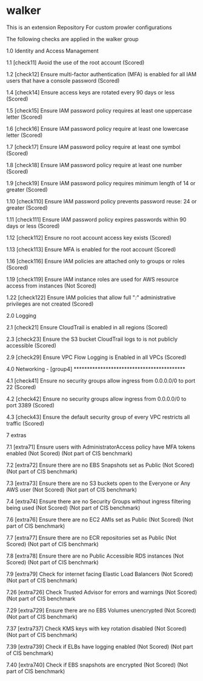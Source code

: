 # walker
This is an extension Repository For custom prowler configurations

The following checks are applied in the walker group

1.0 Identity and Access Management 

 1.1  [check11] Avoid the use of the root account (Scored)

 1.2  [check12] Ensure multi-factor authentication (MFA) is enabled for all IAM users that have a console password (Scored)

 1.4  [check14] Ensure access keys are rotated every 90 days or less (Scored)
 
 1.5  [check15] Ensure IAM password policy requires at least one uppercase letter (Scored)

 1.6  [check16] Ensure IAM password policy require at least one lowercase letter (Scored)

 1.7  [check17] Ensure IAM password policy require at least one symbol (Scored)

 1.8  [check18] Ensure IAM password policy require at least one number (Scored)

 1.9  [check19] Ensure IAM password policy requires minimum length of 14 or greater (Scored)

 1.10  [check110] Ensure IAM password policy prevents password reuse: 24 or greater (Scored)

 1.11  [check111] Ensure IAM password policy expires passwords within 90 days or less (Scored)

 1.12  [check112] Ensure no root account access key exists (Scored)

 1.13  [check113] Ensure MFA is enabled for the root account (Scored)

 1.16  [check116] Ensure IAM policies are attached only to groups or roles (Scored)

 1.19 [check119] Ensure IAM instance roles are used for AWS resource access from instances (Not Scored)

 1.22  [check122] Ensure IAM policies that allow full "*:*" administrative privileges are not created (Scored)



2.0 Logging 

 2.1  [check21] Ensure CloudTrail is enabled in all regions (Scored)

 2.3  [check23] Ensure the S3 bucket CloudTrail logs to is not publicly accessible (Scored)

 2.9  [check29] Ensure VPC Flow Logging is Enabled in all VPCs (Scored)



4.0 Networking - [group4] ******************************************

 4.1  [check41] Ensure no security groups allow ingress from 0.0.0.0/0 to port 22 (Scored)

 4.2  [check42] Ensure no security groups allow ingress from 0.0.0.0/0 to port 3389 (Scored)

 4.3  [check43] Ensure the default security group of every VPC restricts all traffic (Scored)


7 extras

 7.1 [extra71] Ensure users with AdministratorAccess policy have MFA tokens enabled (Not Scored) (Not part of CIS benchmark)

 7.2 [extra72] Ensure there are no EBS Snapshots set as Public (Not Scored) (Not part of CIS benchmark)

 7.3 [extra73] Ensure there are no S3 buckets open to the Everyone or Any AWS user (Not Scored) (Not part of CIS benchmark)

 7.4 [extra74] Ensure there are no Security Groups without ingress filtering being used (Not Scored) (Not part of CIS benchmark)

 7.6 [extra76] Ensure there are no EC2 AMIs set as Public (Not Scored) (Not part of CIS benchmark)

 7.7 [extra77] Ensure there are no ECR repositories set as Public (Not Scored) (Not part of CIS benchmark)

 7.8 [extra78] Ensure there are no Public Accessible RDS instances (Not Scored) (Not part of CIS benchmark)

 7.9 [extra79] Check for internet facing Elastic Load Balancers (Not Scored) (Not part of CIS benchmark)

 7.26 [extra726] Check Trusted Advisor for errors and warnings (Not Scored) (Not part of CIS benchmark

 7.29 [extra729] Ensure there are no EBS Volumes unencrypted (Not Scored) (Not part of CIS benchmark)

 7.37 [extra737] Check KMS keys with key rotation disabled (Not Scored) (Not part of CIS benchmark)

 7.39 [extra739] Check if ELBs have logging enabled (Not Scored) (Not part of CIS benchmark)

 7.40 [extra740] Check if EBS snapshots are encrypted (Not Scored) (Not part of CIS benchmark)
